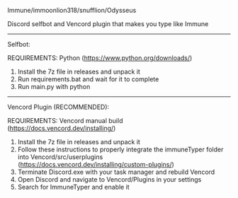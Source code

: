 Immune/immoonlion318/snufflion/Odysseus

Discord selfbot and Vencord plugin that makes you type like Immune

---------------------------------------------------------------------

Selfbot:

REQUIREMENTS: Python (https://www.python.org/downloads/)


1. Install the 7z file in releases and unpack it
2. Run requirements.bat and wait for it to complete
3. Run main.py with python

---------------------------------------------------------------------

Vencord Plugin (RECOMMENDED):

REQUIREMENTS: Vencord manual build (https://docs.vencord.dev/installing/)


1. Install the 7z file in releases and unpack it
2. Follow these instructions to properly integrate the immuneTyper folder into Vencord/src/userplugins (https://docs.vencord.dev/installing/custom-plugins/)
3. Terminate Discord.exe with your task manager and rebuild Vencord
4. Open Discord and navigate to Vencord/Plugins in your settings
5. Search for ImmuneTyper and enable it

